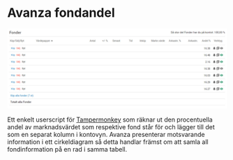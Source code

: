 # Avanza fondandel

![alt text](https://raw.githubusercontent.com/nilste/avanza/master/avanza.jpg "Avanza")

Ett enkelt userscript för [Tampermonkey](http://www.tampermonkey.net/) som räknar ut den procentuella andel av marknadsvärdet som respektive fond står för och lägger till det som en separat kolumn i kontovyn. Avanza presenterar motsvarande information i ett cirkeldiagram så detta handlar främst om att samla all fondinformation på en rad i samma tabell.
